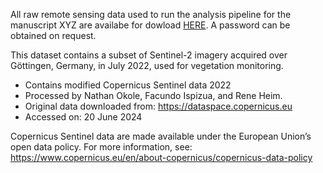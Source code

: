 All raw remote sensing data used to run the analysis pipeline for the manuscript XYZ are availabe for dowload [HERE](https://owncloud.gwdg.de/index.php/s/RuNNNjw3sxdNpgn). A password can be obtained on request. 

This dataset contains a subset of Sentinel-2 imagery acquired over Göttingen, Germany, in July 2022, used for vegetation monitoring.
 
- Contains modified Copernicus Sentinel data 2022
- Processed by Nathan Okole, Facundo Ispizua, and Rene Heim. 
- Original data downloaded from: https://dataspace.copernicus.eu
- Accessed on: 20 June 2024
 
Copernicus Sentinel data are made available under the European Union’s open data policy.
For more information, see: https://www.copernicus.eu/en/about-copernicus/copernicus-data-policy
